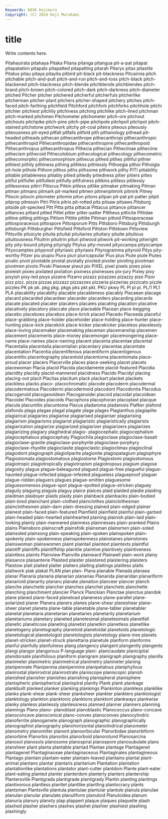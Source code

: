 ```yaml
---
Keywords: 6036 kojimura
Copyright: (C) 2024 Koji Murakami
---
```


# title

Write contents here.



 Pitahauirata pitahaya Pitaka Pitana pitanga pitangua pit-a-pat
pitapat pitapatation pitapats pitapatted pitapatting pitarah Pitarys pitas pitastile Pitatus
pitau pitaya pitayita pitbird pit-black pit-blackness Pitcairnia pitch pitchable pitch-and-putt
pitch-and-run pitch-and-toss pitch-black pitch-blackened pitch-blackness pitch-blende pitchblende pitchblendes pitch-brand pitch-brown
pitch-colored pitch-dark pitch-darkness pitch-diameter pitched Pitcher pitcher pitchered pitcherful pitcherfuls
pitcherlike pitcherman pitcher-plant pitchers pitcher-shaped pitchery pitches pitch-faced pitch-farthing pitchfield
Pitchford pitchfork pitchforks pitchhole pitchi pitchier pitchiest pitchily pitchiness pitching
pitchlike pitch-lined pitchman pitch-marked pitchmen Pitchometer pitchometer pitch-ore pitchout pitchouts
pitchpike pitch-pine pitch-pipe pitchpole pitchpoll pitchpot pitch-stained pitchstone pitchwork pitchy
pit-coal piteira piteous piteously piteousness pit-eyed pitfall pitfalls pitfold pith
pithanology pithead pit-headed pitheads pithecan pithecanthrope pithecanthropi pithecanthropic pithecanthropid Pithecanthropidae
pithecanthropine pithecanthropoid Pithecanthropus pithecanthropus Pithecia pithecian Pitheciinae pitheciine pithecism pithecoid
Pithecolobium pithecological pithecology pithecometric pithecomorphic pithecomorphism pithecus pithed pithes pithful
pithier pithiest pithily pithiness pithing pithless pithlessly Pithoegia pithoi Pithoigia
pit-hole pithole Pithom pithos piths pithsome pithwork pithy PITI pitiability
pitiable pitiableness pitiably pitied pitiedly pitiedness pitier pitiers pities pitiful
pitifuller pitifullest pitifully pitifulness pitikins pitiless pitilessly pitilessness pitirri Pitiscus
Pitkin pitless pitlike pitmaker pitmaking Pitman pitman pitmans pitmark pit-marked
pitmen pitmenpitmirk pitmirk Pitney Pitocin pitocin pitometer pitomie piton pitons
pitpan pit-pat pit-patter pitpit pitprop pitressin Pitri Pitris pitris pit-rotted
pits pitsaw pitsaws Pitsburg pitside pit-specked Pitt Pitta pitta pittacal
Pittacus pittance pittancer pittances pittard pitted Pittel pitter pitter-patter Pittheus
pitticite Pittidae pittine pitting pittings Pittism Pittite pittite Pittman pittoid
Pittosporaceae pittosporaceous pittospore Pittosporum Pitts Pittsboro Pittsburg Pittsburgh pittsburgh Pittsburgher
Pittsfield Pittsford Pittston Pittstown Pittsview Pittsville pituicyte pituita pituital pituitaries
pituitary pituite pituitous pituitousness Pituitrin pituitrin pituri pitwood pitwork pit-working
pitwright pity pity-bound pitying pityingly Pitylus pity-moved pityocampa pityocampe Pityocamptes
pityproof pityriasic pityriasis Pityrogramma pityroid Pitys pity-worthy Pitzer piu piupiu
Piura piuri piuricapsular Pius pius Piute piute Piutes pivalic pivot
pivotable pivotal pivotally pivoted pivoter pivoting pivotman pivotmen pivots Pivski
Piwowar piwut pix PIXEL pixel pixels pixes pixie pixieish pixies
pixilated pixilation pixiness pixinesses pix-jury Pixley pixy pixyish pixy-led pixys
pizaine Pizarro pizazz pizazzes pizazzy pize Pizor pizz pizz. pizza
pizzas pizzazz pizzazzes pizzeria pizzerias pizzicato pizzle pizzles PK pk
pk. pkg pkg. pkgs pks pkt pkt. PKU pkwy PL
Pl pl pl. PL/1 PL1 PLA placability placabilty placable placableness
placably Placaean placage placard placarded placardeer placarder placarders placarding placards
placate placated placater placaters placates placating placation placative placatively placatory
placcate place placeable Placean place-begging placebo placeboes placebos place-brick placed
Placedo Placeeda placeful place-grabbing place-holder placeholder place-holding place-hunter place-hunting place-kick
placekick place-kicker placekicker placeless placelessly place-loving placemaker placemaking placeman placemanship
placemen placement placements place-money placemonger placemongering place-name place-names place-naming placent
placenta placentae placental Placentalia placentalia placentalian placentary placentas placentate placentation
Placentia placentiferous placentiform placentigerous placentitis placentography placentoid placentoma placentomata place-proud
placer placers Placerville places place-seeking placet placets placewoman Placia placid
Placida placidamente placid-featured Placidia placidity placidly placid-mannered placidness Placido Placidyl
placing placing-out placit Placitas placitum plack plackart placket plackets plackless
placks placo- placochromatic placode placoderm placodermal placodermatous Placodermi placodermoid placodont
Placodontia Placodus placoganoid placoganoidean Placoganoidei placoid placoidal placoidean Placoidei Placoides
placoids Placophora placophoran placoplast placque placula placuntitis placuntoma Placus pladaroma
pladarosis Plafker plafond plafonds plaga plagae plagal plagate plage plages
Plagianthus plagiaplite plagiarical plagiaries plagiarise plagiarised plagiariser plagiarising plagiarism plagiarisms
plagiarist plagiaristic plagiaristically plagiarists plagiarization plagiarize plagiarized plagiarizer plagiarizers plagiarizes
plagiarizing plagiary plagihedral plagio- plagiocephalic plagiocephalism plagiocephalous plagiocephaly Plagiochila plagioclase
plagioclase-basalt plagioclase-granite plagioclase-porphyrite plagioclase-porphyry plagioclase-rhyolite plagioclasite plagioclastic plagioclimax plagioclinal plagiodont
plagiograph plagioliparite plagionite plagiopatagium plagiophyre Plagiostomata plagiostomatous plagiostome Plagiostomi plagiostomous
plagiotropic plagiotropically plagiotropism plagiotropous plagium plagose plagosity plague plague-beleagured plagued
plague-free plagueful plague-haunted plague-infected plague-infested plagueless plagueproof plaguer plague-ridden plaguers
plagues plague-smitten plaguesome plaguesomeness plague-spot plague-spotted plague-stricken plaguey plaguily plaguing
plagula plaguy plaice plaices plaid plaided plaidie plaiding plaidman plaidoyer
plaids plaidy plain plainback plainbacks plain-bodied plain-bred plainchant plain-clothed plainclothes
plainclothesman plainclothesmen plain-darn plain-dressing plained plain-edged plainer plainest plain-faced plain-featured
Plainfield plainfield plainful plain-garbed plain-headed plain-hearted plainhearted plaining plainish plain-laid
plain-looking plainly plain-mannered plainness plainnesses plain-pranked Plains plains Plainsboro plainscraft
plainsfolk plainsman plainsmen plain-soled plainsoled plainsong plain-speaking plain-spoken plainspoken plain-spokenly
plain-spokenness plainspokenness plainstanes plainstones plainswoman plainswomen plaint plaintail plaintext plaintexts
plaintful plaintiff plaintiffs plaintiffship plaintile plaintive plaintively plaintiveness plaintless plaints
Plainview Plainville plainward Plainwell plain-work plainy plaisance plaisanterie Plaisted plaister
plaistered plaistering plaisters Plaistow plait plaited plaiter plaiters plaiting plaitings
plaitless plaits plaitwork plak plakat PLAN plan plan- Plana planable
Planada planaea planar Planaria planaria planarian planarias Planarida planaridan planariform
planarioid planarity planaru planate planation planceer plancer planch planche plancheite
plancher planches planchet planchets planchette planching planchment plancier Planck Planckian
Planctae planctus plandok plane planed plane-faced planeload planeness plane-parallel plane-polarized
planer Planera planers planes plane-shear planeshear plane-sheer planet planeta plane-table
planetable plane-tabler planetabler planetal planetaria planetarian planetaries planetarily planetarium planetariums
planetary planeted planetesimal planetesimals planetfall planetic planeticose planeting planetist planetkin
planetless planetlike planetogeny planetography planetoid planetoidal planetoids planetologic planetological planetologist
planetologists planetology plane-tree planets planet-stricken planet-struck planettaria planetule planform planforms
planful planfully planfulness plang plangency plangent plangently plangents plangi plangor
plangorous P-language plani- planicaudate planicipital planidorsate planifolious planiform planigram planigraph
planigraphy planilla planimeter planimetric planimetrical planimetry planineter planing planipennate Planipennia
planipennine planipetalous planiphyllous planirostal planirostral planirostrate planiscope planiscopic planish planished
planisher planishes planishing planispheral planisphere planispheric planispherical planispiral planity Plank
plank plankage plankbuilt planked planker planking plankings Plankinton plankless planklike
planks plank-shear plank-sheer planksheer plankter plankters planktologist planktology plankton planktonic
planktons planktont plankways plankwise planky planless planlessly planlessness planned planner
planners planning plannings Plano plano- planoblast planoblastic Planococcus plano-concave planoconcave
planoconical plano-convex planoconvex planocylindric planoferrite planogamete planograph planographic planographically planographist
planography planohorizontal planolindrical planometer planometry planomiller planont planoorbicular Planorbidae planorbiform
planorbine Planorbis planorbis planorboid planorotund Planosarcina planosol planosols planosome planospiral
planospore planosubulate plans plansheer plant planta plantable plantad Plantae plantage
Plantagenet plantagenet Plantaginaceae plantaginaceous Plantaginales plantagineous Plantago plantain plantain-eater plantain-leaved
plantains plantal plant-animal plantano plantar plantaris plantarium Plantation plantation plantationlike
plantations plantator plant-cutter plantdom Plante plant-eater plant-eating planted planter planterdom
planterly planters plantership Plantersville Plantigrada plantigrade plantigrady Plantin planting plantings
plantivorous plantless plantlet plantlike plantling plantocracy plants plantsman Plantsville plantula
plantulae plantular plantule planula planulae planulan planular planulate planuliform planuloid
Planuloidea planum planuria planury planxty plap plappert plaque plaques plaquette
plash plashed plasher plashers plashes plashet plashier plashiest plashing plashingly
